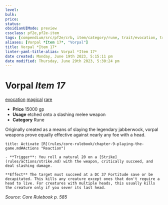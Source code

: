 ```yaml
---
level:
bulk:
price:
status:
obsidianUIMode: preview
cssclass: pf2e,pf2e-item
tags: [compendium/src/pf2e/crb, item/category/rune, trait/evocation, trait/magical, trait/rare]
aliases: [Vorpal *Item 17*, "Vorpal"]
title: Vorpal *Item 17*
linter-yaml-title-alias: Vorpal *Item 17*
date created: Monday, June 19th 2023, 5:15:11 pm
date modified: Thursday, June 29th 2023, 5:30:24 pm
---
```


# Vorpal *Item 17*

[evocation](rules/traits/evocation.md) [magical](rules/traits/magical.md) [rare](rules/traits/rare.md)  

- **Price** 15000 gp
- **Usage** etched onto a slashing melee weapon
- **Category** Rune

Originally created as a means of slaying the legendary jabberwock, vorpal weapons prove equally effective against nearly any foe with a head.

```ad-embed-ability
title: Activate [R](rules/core-rulebook/chapter-9-playing-the-game.md#Actions "Reaction")

- **Trigger**: You roll a natural 20 on a [Strike](rules/actions/strike.md) with the weapon, critically succeed, and deal slashing damage.

**Effect** The target must succeed at a DC 37 Fortitude save or be decapitated. This kills any creature except ones that don't require a head to live. For creatures with multiple heads, this usually kills the creature only if you sever its last head.
```

*Source: Core Rulebook p. 585*
